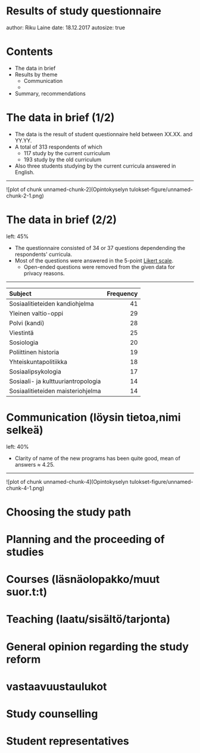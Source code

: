 Results of study questionnaire
========================================================
author: Riku Laine
date: 18.12.2017
autosize: true


Contents
========================================================

- The data in brief
- Results by theme
  * Communication
  * 
- Summary, recommendations



The data in brief (1/2)
========================================================

- The data is the result of student questionnaire held between XX.XX. and YY.YY. 
- A total of 313 respondents of which
  * 117 study by the current curriculum
  * 193 study by the old curriculum
- Also three students studying by the current curricula answered in English.

***

![plot of chunk unnamed-chunk-2](Opintokyselyn tulokset-figure/unnamed-chunk-2-1.png)


The data in brief (2/2)
========================================================
left: 45%

- The questionnaire consisted of 34 or 37 questions dependending the respondents' curricula.
- Most of the questions were answered in the 5-point [Likert scale](https://en.wikipedia.org/wiki/Likert_scale).
  * Open-ended questions were removed from the given data for privacy reasons.

  
***


|Subject                            | Frequency|
|:----------------------------------|---------:|
|Sosiaalitieteiden kandiohjelma     |        41|
|Yleinen valtio-oppi                |        29|
|Polvi (kandi)                      |        28|
|Viestintä                          |        25|
|Sosiologia                         |        20|
|Poliittinen historia               |        19|
|Yhteiskuntapolitiikka              |        18|
|Sosiaalipsykologia                 |        17|
|Sosiaali- ja kulttuuriantropologia |        14|
|Sosiaalitieteiden maisteriohjelma  |        14|

Communication (löysin tietoa,nimi selkeä)
===========
left: 40%

- Clarity of name of the new programs has been quite good, mean of answers $\approx$ 4.25.



***

![plot of chunk unnamed-chunk-4](Opintokyselyn tulokset-figure/unnamed-chunk-4-1.png)

Choosing the study path
=========================


Planning and the proceeding of studies
===============================================


Courses (läsnäolopakko/muut suor.t:t)
======================================


Teaching (laatu/sisältö/tarjonta)
===================================

General opinion regarding the study reform
============================================

vastaavuustaulukot
===========================

Study counselling
====================

Student representatives
=============================
